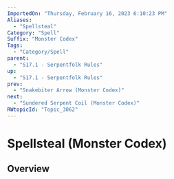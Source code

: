 ```yaml
---
ImportedOn: "Thursday, February 16, 2023 6:10:23 PM"
Aliases:
  - "Spellsteal"
Category: "Spell"
Suffix: "Monster Codex"
Tags:
  - "Category/Spell"
parent:
  - "S17.1 - Serpentfolk Rules"
up:
  - "S17.1 - Serpentfolk Rules"
prev:
  - "Snakebiter Arrow (Monster Codex)"
next:
  - "Sundered Serpent Coil (Monster Codex)"
RWtopicId: "Topic_3062"
---
```

# Spellsteal (Monster Codex)
## Overview

